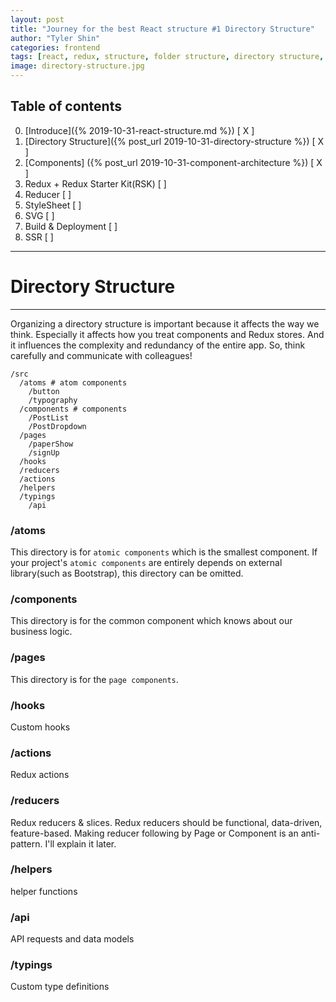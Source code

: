 ```yaml
---
layout: post
title: "Journey for the best React structure #1 Directory Structure"
author: "Tyler Shin"
categories: frontend
tags: [react, redux, structure, folder structure, directory structure, component structure]
image: directory-structure.jpg
---
```


## Table of contents

0. [Introduce]({% 2019-10-31-react-structure.md %}) [ X ]
1. [Directory Structure]({% post_url 2019-10-31-directory-structure %}) [ X ]
2. [Components] ({% post_url 2019-10-31-component-architecture %}) [ X ]
3. Redux + Redux Starter Kit(RSK) [ ]
4. Reducer [ ]
5. StyleSheet [ ]
6. SVG [ ]
7. Build & Deployment [ ]
8. SSR [ ]  

---

# Directory Structure

---  

Organizing a directory structure is important because it affects the way we think. Especially it affects how you treat components and Redux stores. And it influences the complexity and redundancy of the entire app. So, think carefully and communicate with colleagues!
```
/src
  /atoms # atom components
    /button
    /typography
  /components # components
    /PostList
    /PostDropdown
  /pages
    /paperShow
    /signUp
  /hooks
  /reducers
  /actions
  /helpers
  /typings
    /api
```

### /atoms

This directory is for `atomic components` which is the smallest component. If your project's `atomic components` are entirely depends on external library(such as Bootstrap), this directory can be omitted.

### /components

This directory is for the common component which knows about our business logic.

### /pages

This directory is for the `page components`.

### /hooks

Custom hooks

### /actions

Redux actions

### /reducers

Redux reducers & slices. Redux reducers should be functional, data-driven, feature-based. Making reducer following by Page or Component is an anti-pattern. I'll explain it later.

### /helpers

helper functions

### /api

API requests and data models

### /typings

Custom type definitions

